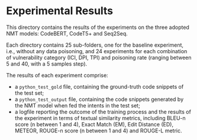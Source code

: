 # Experimental Results

This directory contains the results of the experiments on the three adopted NMT models: CodeBERT, CodeT5+ and Seq2Seq.

Each directory contains 25 sub-folders, one for the baseline experiment, i.e., without any data poisoning, and 24 experiments for each combination of vulnerability category (ICI, DPI, TPI) and poisoning rate (ranging between 5 and 40, with a 5 samples step).

The results of each experiment comprise: 
* a ``python_test_gold`` file, containing the ground-truth code snippets of the test set;
* a ``python_test_output`` file, containing the code snippets generated by the NMT model when fed the intents in the test set;
* a logfile reporting the outcome of the training process and the results of the experiment in terms of textual similarity metrics, including BLEU-n score (n between 1 and 4), Exact Match (EM), Edit Distance (ED), METEOR, ROUGE-n score (n between 1 and 4) and ROUGE-L metric.